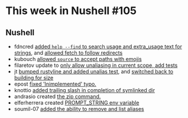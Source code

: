 # This week in Nushell #105

## Nushell

- fdncred [added `help --find` to search usage and extra_usage text for strings](https://github.com/nushell/nushell/pull/3948), and [allowed fetch to follow redirects](https://github.com/nushell/nushell/pull/3923) 
- kubouch [allowed `source` to accept paths with emojis](https://github.com/nushell/nushell/pull/3939) 
- filaretov update to [only allow unaliasing in current scope, add tests](https://github.com/nushell/nushell/pull/3936) 
- jt [bumped rustyline and added unalias test](https://github.com/nushell/nushell/pull/3935), and [switched back to building for size](https://github.com/nushell/nushell/pull/3924) 
- epost [fixed 'Inimplemented' typo.](https://github.com/nushell/nushell/pull/3922) 
- knottio [added trailing slash in completion of symlinked dir](https://github.com/nushell/nushell/pull/3921) 
- andrasio created [the zip command.](https://github.com/nushell/nushell/pull/3919) 
- elferherrera created [PROMPT_STRING env variable](https://github.com/nushell/nushell/pull/3918) 
- soumil-07 [added the ability to remove and list aliases](https://github.com/nushell/nushell/pull/3879) 
